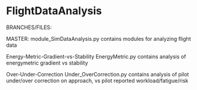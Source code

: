# FlightDataAnalysis

BRANCHES/FILES:

MASTER: 
  module_SimDataAnalysis.py   contains modules for analyzing flight data


Energy-Metric-Gradient-vs-Stability
  EnergyMetric.py             contains analysis of energymetric gradient vs stability

Over-Under-Correction
  Under_OverCorrection.py     contains analysis of pilot under/over correction on approach, vs pilot reported workload/fatigue/risk 
